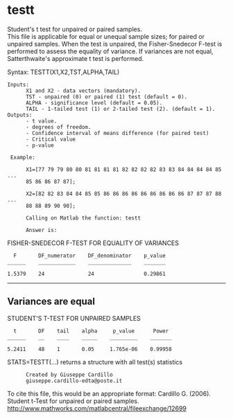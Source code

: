 # testt
Student's t test for unpaired or paired samples.<br/>
This file is applicable for equal or unequal sample sizes; for paired or 
unpaired samples. When the test is unpaired, the Fisher-Snedecor F-test is
performed to assess the equality of variance. If variances are not equal,
Satterthwaite's approximate t test is performed.

Syntax: 	TESTT(X1,X2,TST,ALPHA,TAIL)
     
    Inputs:
          X1 and X2 - data vectors (mandatory). 
          TST - unpaired (0) or paired (1) test (default = 0).
          ALPHA - significance level (default = 0.05).
          TAIL - 1-tailed test (1) or 2-tailed test (2). (default = 1).
    Outputs:
          - t value.
          - degrees of freedom.
          - Confidence interval of means difference (for paired test)
          - Critical value
          - p-value

     Example: 

          X1=[77 79 79 80 80 81 81 81 81 82 82 82 82 83 83 84 84 84 84 85 ...
          85 86 86 87 87];

          X2=[82 82 83 84 84 85 85 86 86 86 86 86 86 86 86 86 87 87 87 88 ...
          88 88 89 90 90];

          Calling on Matlab the function: testt

          Answer is:

FISHER-SNEDECOR F-TEST FOR EQUALITY OF VARIANCES
 
      F       DF_numerator    DF_denominator    p_value
    ______    ____________    ______________    _______

    1.5379    24              24                0.29861

--------------------------------------------------------------------------------
Variances are equal
--------------------------------------------------------------------------------
 
STUDENT'S T-TEST FOR UNPAIRED SAMPLES
 
      t       DF    tail    alpha     p_value      Power 
    ______    __    ____    _____    _________    _______

    5.2411    48    1       0.05     1.765e-06    0.99958

STATS=TESTT(...) returns a structure with all test(s) statistics

          Created by Giuseppe Cardillo
          giuseppe.cardillo-edta@poste.it

To cite this file, this would be an appropriate format:
Cardillo G. (2006). Student t-Test for unpaired or paired samples.
http://www.mathworks.com/matlabcentral/fileexchange/12699
